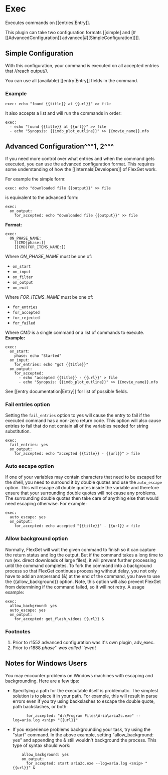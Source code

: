 # Exec

Executes commands on [[entries|Entry]].

This plugin can take two configuration formats [[simple] and [#[[AdvancedConfiguration]] advanced|#[[SimpleConfiguration]]]].

## Simple Configuration

With this configuration, your command is executed on all accepted entries that //reach output//.

You can use all (available) [[entry|Entry]] fields in the command.

### Example


    exec: echo "found {{title}} at {{url}}" >> file


It also accepts a list and will run the commands in order:


    exec:
      - echo "found {{title}} at {{url}}" >> file
      - echo "Synopsis: {{imdb_plot_outline}}" >> {{movie_name}}.nfo


## Advanced Configuration^^^1, 2^^^

If you need more control over what entries and when the command gets executed, you can use the advanced configuration format. This requires some understanding of how the [[internals|Developers]] of FlexGet work.

For example the simple form:


    exec: echo "downloaded file {{output}}" >> file


is equivalent to the advanced form:


    exec:
      on_output:
        for_accepted: echo "downloaded file {{output}}" >> file

**Format:**


    exec:
      ON_PHASE_NAME:
        [[CMD|phase:]]
        [[CMD|FOR_ITEMS_NAME:]]


Where *ON_PHASE_NAME* must be one of:
- `on_start`
- `on_input`
- `on_filter`
- `on_output`
- `on_exit`

Where *FOR_ITEMS_NAME* must be one of:
- `for_entries`
- `for_accepted`
- `for_rejected`
- `for_failed`

Where *CMD* is a single command or a list of commands to execute.
**Example:**


    exec:
      on_start:
        phase: echo "Started"
      on_input:
        for_entries: echo "got {{title}}"
      on_output:
        for_accepted:
          - echo "accepted {{title}} - {{url}}" > file
          - echo "Synopsis: {{imdb_plot_outline}}" >> {{movie_name}}.nfo


See [[entry documentation|Entry]] for list of possible fields.

### Fail entries option

Setting the `fail_entries` option to yes will cause the entry to fail if the executed command has a non-zero return code.
This option will also cause entries to fail that do not contain all of the variables needed for string substitution.


    exec:
      fail_entries: yes
      on_output:
        for_accepted: echo "accepted {{title}} - {{url}}" > file


### Auto escape option

If one of your variables may contain characters that need to be escaped for the shell, you need to surround it by double quotes and use the `auto_escape` option. This will escape all double quotes inside the variable and therefore ensure that your surrounding double quotes will not cause any problems. The surrounding double quotes then take care of anything else that would need escaping otherwise. For example:

    exec:
      auto_escape: yes
      on_output:
        for_accepted: echo accepted "{{title}}" - {{url}} > file


### Allow background option

Normally, FlexGet will wait the given command to finish so it can capture the return status and log the output. But if the command takes a long time to run (ex. direct downloads of large files), it will prevent further processing until the command completes. To fork the command into a background process so that FlexGet continues processing without delay, you not only have to add an ampersand (&) at the end of the command, you have to use the {{allow_background}} option. Note, this option will also prevent FlexGet from determining if the command failed, so it will not retry. A usage example:

    exec:
      allow_background: yes
      auto_escape: yes
      on_output:
        for_accepted: get_flash_videos {{url}} &


### Footnotes

1. Prior to r1552 advanced configuration was it's own plugin, adv_exec.
2. Prior to r1888 *phase'' was called ''event*

## Notes for Windows Users

You may encounter problems on Windows machines with escaping and backgrounding.  Here are a few tips:
* Specifying a path for the executable itself is problematic.  The simplest solution is to place it in your path.  For example, this will result in parse errors even if you try using backslashes to escape the double quote, path backslashes, or both:

            for_accepted: "d:\Program Files\Aria\aria2c.exe" --log=aria.log <snip> "{{url}}"

* If you experience problems backgrounding your task, try using the "start" command.  In the above example, setting "allow_background: yes" and appending the & still wouldn't background the process.  This type of syntax should work:

          allow_background: yes
          on_output:
            for_accepted: start aria2c.exe --log=aria.log <snip> "{{url}}" &

